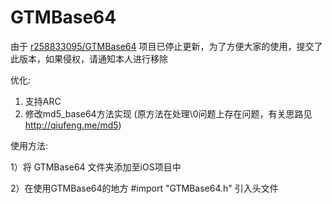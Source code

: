 # GTMBase64
由于 [r258833095/GTMBase64](https://github.com/r258833095/GTMBase64) 项目已停止更新，为了方便大家的使用，提交了此版本，如果侵权，请通知本人进行移除

优化:

1. 支持ARC
2. 修改md5_base64方法实现 (原方法在处理\0问题上存在问题，有关思路见 http://qiufeng.me/md5)


使用方法:

1）将 GTMBase64 文件夹添加至iOS项目中

2）在使用GTMBase64的地方 #import "GTMBase64.h" 引入头文件
